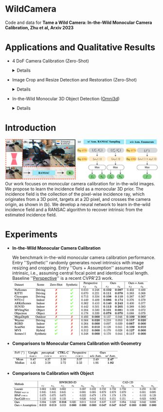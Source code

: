 # WildCamera
Code and data for **Tame a Wild Camera: In-the-Wild Monocular Camera Calibration, Zhu et al, Arxiv 2023**

# Applications and Qualitative Results
- 4 DoF Camera Calibration (Zero-Shot)
  <details>

  -  Camera Calibration:

    https://github.com/ShngJZ/WildCamera/assets/128062217/cbc78faf-7128-4850-80f0-fe157b0deb4e

  -  DollyZoom-Demo1:
    
    https://github.com/ShngJZ/WildCamera/assets/128062217/0c25c605-2785-413b-bd54-6067a43c8987

  -  DollyZoom-Demo2:
    
    https://github.com/ShngJZ/WildCamera/assets/128062217/c0709e39-3704-456a-8724-10f87e7555e0

  -  DollyZoom-Demo3:
    
    https://github.com/ShngJZ/WildCamera/assets/128062217/320ab8e7-5808-47d0-ab35-16297e6fb695

- Image Crop and Resize Detection and Restoration (Zero-Shot)
  <details>

  https://github.com/ShngJZ/WildCamera/assets/128062217/c94dcf6d-5378-4a14-9f1c-ee7a966e2d2f
  
- In-the-Wild Monocular 3D Object Detection ([Omni3d](https://github.com/facebookresearch/omni3d))
  <details>

  https://github.com/ShngJZ/WildCamera/assets/128062217/e27961de-0895-4cfe-82ec-387019d2eff0

# Introduction
<img src="asset/framework.png" width="1000" >
Our work focuses on monocular camera calibration for in-the-wild images.
We propose to learn the incidence field as a monocular 3D prior.
The incidence field is the collection of the pixel-wise incidence ray, which originates from a 3D point, targets at a 2D pixel, and crosses the camera origin, as shown in (b).
We develop a neural network to learn in-the-wild incidence field and a RANSAC algorithm to recover intrinsic from the estimated incidence field.

# Experiments
- **In-the-Wild Monocular Camera Calibration**

  We benchmark in-the-wild monocular camera calibration performance. 
  Entry ''Synthetic'' randomly generates novel intrinsics with image resizing and cropping.
  Entry ''Ours + Assumption'' assumes 1DoF intrinsic, i.e., assuming central focal point and identical focal length.
  Baseline ''[Perspective](https://github.com/jinlinyi/PerspectiveFields)'' is a recent CVPR'23 work.
  <img src="asset/comparisons-in-the-wild-calibration.png" height="180" >

- **Comparisons to Monocular Camera Calibration with Geometry**

  <img src="asset/comparisons-calibration-with-geometry.png" height="50" >

- **Comparisons to Calibration with Object**

  <img src="asset/comparisons-calibration-with-object.png" height="90" >



























